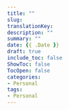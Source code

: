 ```yaml
---
title: ""
slug: 
translationKey:
description: ""
summary: ""
date: {{ .Date }}
draft: true
include_toc: false
ShowToc: false
TocOpen: false
categories:
- Personal
tags:
- Personal
---
```


